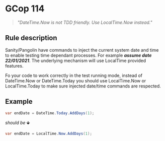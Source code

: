 ﻿# GCop 114

> *"DateTime.Now is not TDD friendly. Use LocalTime.Now instead."*

## Rule description

Sanity/Pangolin have commands to inject the current system date and time to enable testing time dependant processes. For example ***assume date 22/01/2021***. The underlying mechanism will use LocalTime provided features.

Fo your code to work correctly in the test running mode, instead of DateTime.Now or DateTime.Today you should use LocalTime.Now or LocalTime.Today to make sure injected date/time commands are respected.

## Example

```csharp
var endDate = DateTime.Today.AddDays(1);
```

*should be* 🡻

```csharp
var endDate = LocalTime.Now.AddDays(1);
```